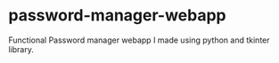 # password-manager-webapp
Functional Password manager webapp I made using python and tkinter library.
